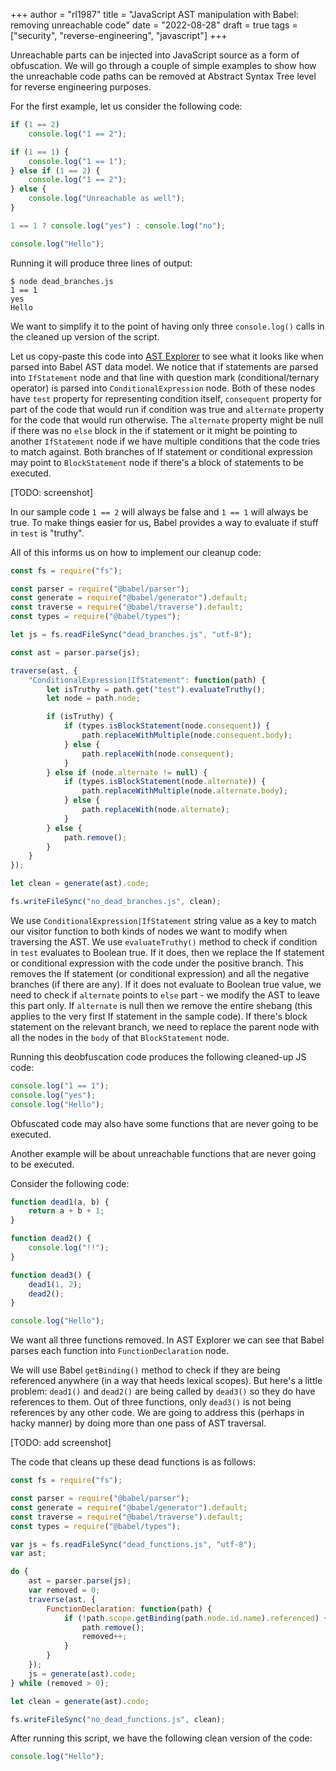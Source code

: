 +++
author = "rl1987"
title = "JavaScript AST manipulation with Babel: removing unreachable code"
date = "2022-08-28"
draft = true
tags = ["security", "reverse-engineering", "javascript"]
+++

Unreachable parts can be injected into JavaScript source as a form of obfuscation.
We will go through a couple of simple examples to show how the unreachable code paths
can be removed at Abstract Syntax Tree level for reverse engineering purposes.

For the first example, let us consider the following code:

```javascript
if (1 == 2) 
    console.log("1 == 2");

if (1 == 1) {
    console.log("1 == 1");
} else if (1 == 2) {
    console.log("1 == 2");
} else { 
    console.log("Unreachable as well");
}

1 == 1 ? console.log("yes") : console.log("no");

console.log("Hello");
```

Running it will produce three lines of output:

```
$ node dead_branches.js 
1 == 1
yes
Hello
```

We want to simplify it to the point of having only three `console.log()` calls in the
cleaned up version of the script.

Let us copy-paste this code into [AST Explorer](https://astexplorer.net/) to see what
it looks like when parsed into Babel AST data model. We notice that if statements
are parsed into `IfStatement` node and that line with question mark (conditional/ternary
operator) is parsed into `ConditionalExpression` node. Both of these nodes have `test`
property for representing condition itself, `consequent` property for part of the code
that would run if condition was true and `alternate` property for the code that would run
otherwise. The `alternate` property might be null if there was no `else` block in the if
statement or it might be pointing to another `IfStatement` node if we have multiple
conditions that the code tries to match against. Both branches of If statement or conditional
expression may point to `BlockStatement` node if there's a block of statements to be executed.

[TODO: screenshot]

In our sample code `1 == 2` will always be false and `1 == 1` will always be true. To make
things easier for us, Babel provides a way to evaluate if stuff in `test` is "truthy".

All of this informs us on how to implement our cleanup code:

```javascript
const fs = require("fs");

const parser = require("@babel/parser");
const generate = require("@babel/generator").default;
const traverse = require("@babel/traverse").default;
const types = require("@babel/types");

let js = fs.readFileSync("dead_branches.js", "utf-8");

const ast = parser.parse(js);

traverse(ast, {
    "ConditionalExpression|IfStatement": function(path) {
        let isTruthy = path.get("test").evaluateTruthy();
        let node = path.node;

        if (isTruthy) {
            if (types.isBlockStatement(node.consequent)) {
                path.replaceWithMultiple(node.consequent.body);
            } else {
                path.replaceWith(node.consequent);
            }
        } else if (node.alternate != null) {
            if (types.isBlockStatement(node.alternate)) {
                path.replaceWithMultiple(node.alternate.body);
            } else {
                path.replaceWith(node.alternate);
            }
        } else {
            path.remove();
        }
    }
});

let clean = generate(ast).code;

fs.writeFileSync("no_dead_branches.js", clean);
```

We use `ConditionalExpression|IfStatement` string value as a key to match our visitor
function to both kinds of nodes we want to modify when traversing the AST. We use
`evaluateTruthy()` method to check if condition in `test` evaluates to Boolean true.
If it does, then we replace the If statement or conditional expression with the code
under the positive branch. This removes the If statement (or conditional expression)
and all the negative branches (if there are any). If it does not evaluate to Boolean
true value, we need to check if `alternate` points to `else` part - we modify the AST
to leave this part only. If `alternate` is null then we remove the entire shebang (this
applies to the very first If statement in the sample code). If there's block
statement on the relevant branch, we need to replace the parent node with all the nodes
in the `body` of that `BlockStatement` node.

Running this deobfuscation code produces the following cleaned-up JS code:

```javascript
console.log("1 == 1");
console.log("yes");
console.log("Hello");
```

Obfuscated code may also have some functions that are never going to be executed.

Another example will be about unreachable functions that are never going to be executed.

Consider the following code:

```javascript
function dead1(a, b) {
    return a + b + 1;
}

function dead2() {
    console.log("!!");
}

function dead3() {
    dead1(1, 2);
    dead2();
}

console.log("Hello");
```

We want all three functions removed. In AST Explorer we can see that Babel parses
each function into `FunctionDeclaration` node.

 We will use Babel `getBinding()` method to check if they are being referenced 
anywhere (in a way that heeds lexical scopes). But here's a little problem: 
`dead1()` and `dead2()` are being called by `dead3()` so they do have references 
to them. Out of three functions, only `dead3()` is not being references by any other 
code. We are going to address this (perhaps in hacky manner) by doing more than one pass
of AST traversal.

[TODO: add screenshot]

The code that cleans up these dead functions is as follows:

```javascript
const fs = require("fs");

const parser = require("@babel/parser");
const generate = require("@babel/generator").default;
const traverse = require("@babel/traverse").default;
const types = require("@babel/types");

var js = fs.readFileSync("dead_functions.js", "utf-8");
var ast;

do {
    ast = parser.parse(js);
    var removed = 0;
    traverse(ast, {
        FunctionDeclaration: function(path) {
            if (!path.scope.getBinding(path.node.id.name).referenced) {
                path.remove();
                removed++;
            }
        }
    });
    js = generate(ast).code;
} while (removed > 0);

let clean = generate(ast).code;

fs.writeFileSync("no_dead_functions.js", clean);
```

After running this script, we have the following clean version of the code:

```javascript
console.log("Hello");
```

